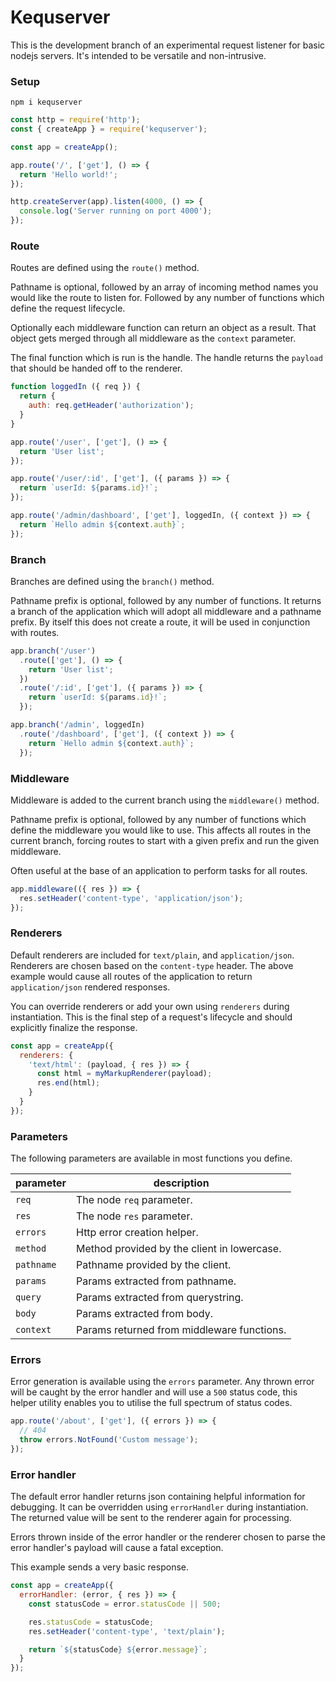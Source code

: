 Kequserver
===

This is the development branch of an experimental request listener for basic nodejs servers. It's intended to be versatile and non-intrusive.

### Setup

```
npm i kequserver
```

```javascript
const http = require('http');
const { createApp } = require('kequserver');

const app = createApp();

app.route('/', ['get'], () => {
  return 'Hello world!';
});

http.createServer(app).listen(4000, () => {
  console.log('Server running on port 4000');
});
```

### Route

Routes are defined using the `route()` method.

Pathname is optional, followed by an array of incoming method names you would like the route to listen for. Followed by any number of functions which define the request lifecycle.

Optionally each middleware function can return an object as a result. That object gets merged through all middleware as the `context` parameter.

The final function which is run is the handle. The handle returns the `payload` that should be handed off to the renderer.

```javascript
function loggedIn ({ req }) {
  return {
    auth: req.getHeader('authorization');
  }
}

app.route('/user', ['get'], () => {
  return 'User list';
});

app.route('/user/:id', ['get'], ({ params }) => {
  return `userId: ${params.id}!`;
});

app.route('/admin/dashboard', ['get'], loggedIn, ({ context }) => {
  return `Hello admin ${context.auth}`;
});
```

### Branch

Branches are defined using the `branch()` method.

Pathname prefix is optional, followed by any number of functions. It returns a branch of the application which will adopt all middleware and a pathname prefix. By itself this does not create a route, it will be used in conjunction with routes.

```javascript
app.branch('/user')
  .route(['get'], () => {
    return 'User list';
  })
  .route('/:id', ['get'], ({ params }) => {
    return `userId: ${params.id}!`;
  });

app.branch('/admin', loggedIn)
  .route('/dashboard', ['get'], ({ context }) => {
    return `Hello admin ${context.auth}`;
  });
```

### Middleware

Middleware is added to the current branch using the `middleware()` method.

Pathname prefix is optional, followed by any number of functions which define the middleware you would like to use. This affects all routes in the current branch, forcing routes to start with a given prefix and run the given middleware.

Often useful at the base of an application to perform tasks for all routes.

```javascript
app.middleware(({ res }) => {
  res.setHeader('content-type', 'application/json');
});
```

### Renderers

Default renderers are included for `text/plain`, and `application/json`. Renderers are chosen based on the `content-type` header. The above example would cause all routes of the application to return `application/json` rendered responses.

You can override renderers or add your own using `renderers` during instantiation. This is the final step of a request's lifecycle and should explicitly finalize the response.

```javascript
const app = createApp({
  renderers: {
    'text/html': (payload, { res }) => {
      const html = myMarkupRenderer(payload);
      res.end(html);
    }
  }
});
```

### Parameters

The following parameters are available in most functions you define.

| parameter | description |
| - | - |
| `req` | The node `req` parameter. |
| `res` | The node `res` parameter. |
| `errors` | Http error creation helper. |
| `method` | Method provided by the client in lowercase. |
| `pathname` | Pathname provided by the client. |
| `params` | Params extracted from pathname. |
| `query` | Params extracted from querystring. |
| `body` | Params extracted from body. |
| `context` | Params returned from middleware functions. |

### Errors

Error generation is available using the `errors` parameter. Any thrown error will be caught by the error handler and will use a `500` status code, this helper utility enables you to utilise the full spectrum of status codes.

```javascript
app.route('/about', ['get'], ({ errors }) => {
  // 404
  throw errors.NotFound('Custom message');
});
```

### Error handler

The default error handler returns json containing helpful information for debugging. It can be overridden using `errorHandler` during instantiation. The returned value will be sent to the renderer again for processing.

Errors thrown inside of the error handler or the renderer chosen to parse the error handler's payload will cause a fatal exception.

This example sends a very basic response.

```javascript
const app = createApp({
  errorHandler: (error, { res }) => {
    const statusCode = error.statusCode || 500;

    res.statusCode = statusCode;
    res.setHeader('content-type', 'text/plain');

    return `${statusCode} ${error.message}`;
  }
});
```
